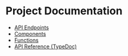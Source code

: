 # Project Documentation

- [API Endpoints](ENDPOINTS.md)
- [Components](COMPONENTS.md)
- [Functions](FUNCTIONS.md)
- [API Reference (TypeDoc)](api/index.md)